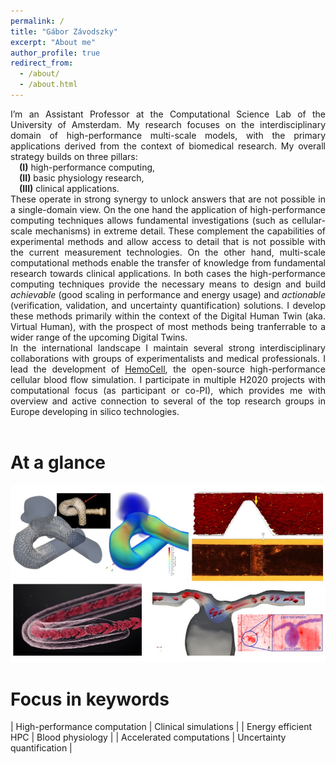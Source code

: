 ```yaml
---
permalink: /
title: "Gábor Závodszky"
excerpt: "About me"
author_profile: true
redirect_from: 
  - /about/
  - /about.html
---
```


<div style="text-align: justify"> 
I’m an Assistant Professor at the Computational Science Lab of the University of Amsterdam. My research focuses on the interdisciplinary domain of high-performance multi-scale models, with the primary applications derived from the context of biomedical research. My overall strategy builds on three pillars: <br>
&emsp;<b>(I)</b> high-performance computing, <br>
&emsp;<b>(II)</b> basic physiology research, <br>
&emsp;<b>(III)</b> clinical applications. <br>
These operate in strong synergy to unlock answers that are not possible in a single-domain view. On the one hand the application of high-performance computing techniques allows fundamental investigations (such as cellular-scale mechanisms) in extreme detail. These complement the capabilities of experimental methods and allow access to detail that is not possible with the current measurement technologies. On the other hand, multi-scale computational methods enable the transfer of knowledge from fundamental research towards clinical applications.
In both cases the high-performance computing techniques provide the necessary means to design and build <i>achievable</i> (good scaling in performance and energy usage) and <i>actionable</i> (verification, validation, and uncertainty quantification) solutions. I develop these methods primarily within the context of the Digital Human Twin (aka. Virtual Human), with the prospect of most methods being tranferrable to a wider range of the upcoming Digital Twins.
<br>
In the international landscape I maintain several strong interdisciplinary collaborations with groups of experimentalists and medical professionals. I lead the development of <a href="https://www.hemocell.eu">HemoCell</a>, the open-source high-performance cellular blood flow simulation. I participate in multiple H2020 projects with computational focus (as participant or co-PI), which provides me with overview and active connection to several of the top research groups in Europe developing in silico technologies.
</div>
<br/>

At a glance
===========

![At a glance.](/images/project_overview.jpg)

Focus in keywords
=================
<style>
table, tr, td, th {
   border: none!important;
   font-size: large;
}
</style>

| High-performance computation | Clinical simulations          |
| Energy efficient HPC         | Blood physiology              |
| Accelerated computations     | Uncertainty quantification    | 

<br>

<!--
Other interests
===============

![AboutMe](/images/about_me2.jpg)
-->